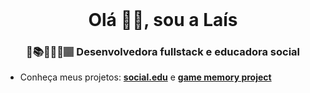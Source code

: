 <h1 align="center" style="margin-top: 0px">Olá 👋🏽, sou a Laís</h1>

<h3 align="center"> 🔭📚👩🏽‍💻🏽 Desenvolvedora fullstack e educadora social </h3>

- Conheça meus projetos: **[social.edu](https://github.com/social-edu)**  e **[game memory project](https://github.com/Game-Memory-Project)**
